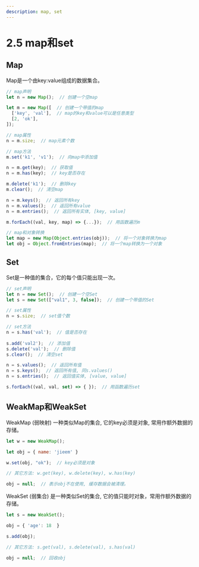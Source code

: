 ```yaml
---
description: map, set
---
```


# 2.5 map和set

## Map

Map是一个由key:value组成的数据集合。

```javascript
// map声明
let n = new Map();  // 创建一个空map

let m = new Map([  // 创建一个带值的map
  ['key', 'val'],  // map的key和value可以是任意类型
  [2, 'ok'],
]); 

// map属性
n = m.size;  // map元素个数

// map方法
m.set('k1', 'v1');  // 向map中添加值

n = m.get(key);  // 获取值
n = m.has(key);  // key是否存在

m.delete('k1');  // 删除key
m.clear();  // 清空map

n = m.keys();  // 返回所有key
n = m.values();  // 返回所有value
n = m.entries();  // 返回所有实体, [key, value]

m.forEach((val, key, map) => {...});  // 用函数遍历m

// map和对象转换
let map = new Map(Object.entries(obj));  // 将一个对象转换为map
let obj = Object.fromEntries(map);  // 将一个map转换为一个对象
```

## Set

Set是一种值的集合，它的每个值只能出现一次。

```javascript
// set声明
let n = new Set();  // 创建一个空Set
let s = new Set(["val1", 3, false]);  // 创建一个带值的Set

// set属性
n = s.size;  // set值个数

// set方法
n = s.has('val');  // 值是否存在
  
s.add('val2');  // 添加值
s.delete('val');  // 删除值  
s.clear();  // 清空set

n = s.values();  // 返回所有值
n = s.keys();  // 返回所有值, 同s.values()
n = s.entries();  // 返回值实体, [value, value]

s.forEach((val, val, set) => { });  // 用函数遍历set
```

## WeakMap和WeakSet

WeakMap (弱映射) 一种类似Map的集合, 它的key必须是对象, 常用作额外数据的存储。

```javascript
let w = new WeakMap();

let obj = { name: 'jieem' }

w.set(obj, "ok");  // key必须是对象

// 其它方法: w.get(key), w.delete(key), w.has(key)

obj = null;  // 表示obj不在使用, 缓存数据会被清理。
```

WeakSet (弱集合) 是一种类似Set的集合, 它的值只能时对象，常用作额外数据的存储。

```javascript
let s = new WeakSet();

obj = { 'age': 18  }

s.add(obj);

// 其它方法: s.get(val), s.delete(val), s.has(val)

obj = null;  // 回收obj
```

